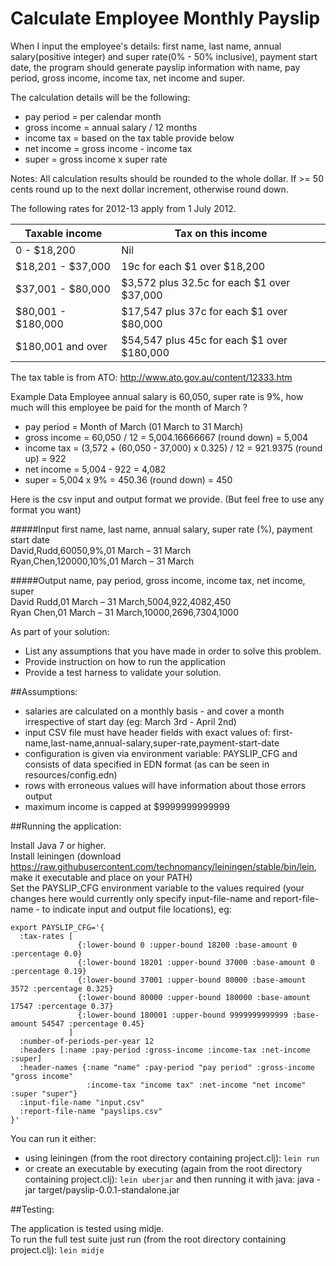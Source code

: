 Calculate Employee Monthly Payslip
==

When I input the employee's details: first name, last name, annual salary(positive integer) and super rate(0% - 50% inclusive), payment start date, the program should generate payslip information with name, pay period,  gross income, income tax, net income and super.

The calculation details will be the following:
 - pay period = per calendar month
 - gross income = annual salary / 12 months
 - income tax = based on the tax table provide below
 - net income = gross income - income tax
 - super = gross income x super rate

Notes: All calculation results should be rounded to the whole dollar. If >= 50 cents round up to the next dollar increment, otherwise round down.


The following rates for 2012-13 apply from 1 July 2012.

Taxable income        |   Tax on this income                      
----------------------|-------------------------------------------
0 - $18,200           | Nil
$18,201 - $37,000     | 19c for each $1 over $18,200
$37,001 - $80,000     | $3,572 plus 32.5c for each $1 over $37,000
$80,001 - $180,000    | $17,547 plus 37c for each $1 over $80,000
$180,001 and over     | $54,547 plus 45c for each $1 over $180,000

The tax table is from ATO: http://www.ato.gov.au/content/12333.htm

Example Data
Employee annual salary is 60,050, super rate is 9%, how much will this employee be paid for the month of March ?
 - pay period = Month of March (01 March to 31 March)
 - gross income = 60,050 / 12 = 5,004.16666667 (round down) = 5,004
 - income tax = (3,572 + (60,050 - 37,000) x 0.325) / 12  = 921.9375 (round up) = 922
 - net income = 5,004 - 922 = 4,082
 - super = 5,004 x 9% = 450.36 (round down) = 450

Here is the csv input and output format we provide. (But feel free to use any format you want)

#####Input 
first name, last name, annual salary, super rate (%), payment start date  
David,Rudd,60050,9%,01 March – 31 March  
Ryan,Chen,120000,10%,01 March – 31 March  

#####Output 
name, pay period, gross income, income tax, net income, super  
David Rudd,01 March – 31 March,5004,922,4082,450  
Ryan Chen,01 March – 31 March,10000,2696,7304,1000  

As part of your solution:
 - List any assumptions that you have made in order to solve this problem.
 - Provide instruction on how to run the application
 - Provide a test harness to validate your solution.

##Assumptions:

 - salaries are calculated on a monthly basis - and cover a month irrespective of start day (eg: March 3rd - April 2nd)
 - input CSV file must have header fields with exact values of: first-name,last-name,annual-salary,super-rate,payment-start-date
 - configuration is given via environment variable: PAYSLIP_CFG and consists of data specified in EDN format (as can be seen in resources/config.edn)
 - rows with erroneous values will have information about those errors output
 - maximum income is capped at $9999999999999

##Running the application:

Install Java 7 or higher.  
Install leiningen (download https://raw.githubusercontent.com/technomancy/leiningen/stable/bin/lein, make it executable and place on your PATH)  
Set the PAYSLIP_CFG environment variable to the values required (your changes here would currently only specify input-file-name and report-file-name - to indicate input and output file locations), eg:
```
export PAYSLIP_CFG='{
  :tax-rates [
               {:lower-bound 0 :upper-bound 18200 :base-amount 0 :percentage 0.0}
               {:lower-bound 18201 :upper-bound 37000 :base-amount 0 :percentage 0.19}
               {:lower-bound 37001 :upper-bound 80000 :base-amount 3572 :percentage 0.325}
               {:lower-bound 80000 :upper-bound 180000 :base-amount 17547 :percentage 0.37}
               {:lower-bound 180001 :upper-bound 9999999999999 :base-amount 54547 :percentage 0.45}
             ]
  :number-of-periods-per-year 12
  :headers [:name :pay-period :gross-income :income-tax :net-income :super]
  :header-names {:name "name" :pay-period "pay period" :gross-income "gross income"
                 :income-tax "income tax" :net-income "net income" :super "super"}
  :input-file-name "input.csv"
  :report-file-name "payslips.csv"
}'
```
You can run it either:  
 - using leiningen (from the root directory containing project.clj): `lein run`  
 - or create an executable by executing (again from the root directory containing project.clj): `lein uberjar`
   and then running it with java: java -jar target/payslip-0.0.1-standalone.jar

##Testing:

The application is tested using midje.  
To run the full test suite just run (from the root directory containing project.clj): `lein midje`

